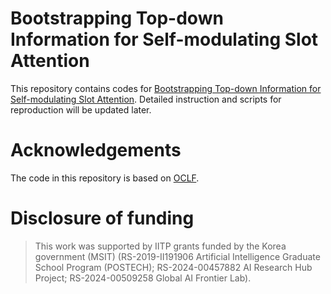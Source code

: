# Bootstrapping Top-down Information for Self-modulating Slot Attention
This repository contains codes for [Bootstrapping Top-down Information for Self-modulating Slot Attention](https://arxiv.org/abs/2411.01801).
Detailed instruction and scripts for reproduction will be updated later.

# Acknowledgements
The code in this repository is based on [OCLF](https://github.com/amazon-science/object-centric-learning-framework).

# Disclosure of funding
> This work was supported by IITP grants funded by the Korea government (MSIT) (RS-2019-II191906 Artificial Intelligence Graduate School Program (POSTECH); RS-2024-00457882 AI Research Hub Project; RS-2024-00509258 Global AI Frontier Lab).